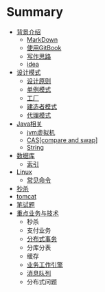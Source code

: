 # Summary

* [背景介绍](README.md)
  * [MarkDown](markdown.md)
  * [使用GitBook](shi-yong-gitbook.md)
  * [写作思路](xie-zuo-si-lu.md)
  * [idea](idea.md)
* [设计模式](chapter1.md)
  * [设计原则](chapter1/she-ji-yuan-ze.md)
  * [单例模式](chapter1/dan-li-mo-shi.md)
  * [工厂](chapter1/gong-chang.md)
  * [建造者模式](chapter1/jian-zao-zhe-mo-shi.md)
  * [代理模式](chapter1/dai-li-mo-shi.md)
* [Java相关](javaxu-ni-ji.md)
  * [jvm虚拟机](javaxu-ni-ji/jvmxu-ni-ji.md)
  * [CAS\[compare and swap\]](javaxu-ni-ji/cascompare-and-swap.md)
  * [String](javaxu-ni-ji/string.md)
* [数据库](shu-ju-ku.md)
  * [索引](shu-ju-ku/suo-yin.md)
* [Linux](linux.md)
  * [常见命令](linux/chang-jian-ming-ling.md)
* [秒杀](miao-sha.md)
* [tomcat](tomcat.md)
* [笔试题](bi-shi-ti.md)
* [重点业务与技术](zhong-dian-ye-wu-yu-ji-zhu.md)
  * 秒杀
  * 支付业务
  * [分布式事务](zhong-dian-ye-wu-yu-ji-zhu/fen-bu-shi-shi-wu.md)
  * 分库分表
  * 缓存
  * [业务工作引擎](zhong-dian-ye-wu-yu-ji-zhu/bpm.md)
  * [消息队列](zhong-dian-ye-wu-yu-ji-zhu/xiao-xi-dui-lie.md)
  * 分布式问题

